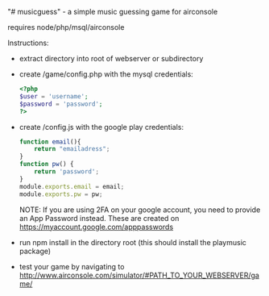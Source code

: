 "# musicguess" - a simple music guessing game for airconsole

requires node/php/msql/airconsole

Instructions:

- extract directory into root of webserver or subdirectory
- create /game/config.php with the mysql credentials:
	```PHP
	<?php
	$user = 'username';
	$password = 'password';
	?>
	```
- create /config.js with the google play credentials:
	```Javascript
	function email(){
		return "emailadress";
	}
	function pw() {
		return 'password';
	}
	module.exports.email = email;
	module.exports.pw = pw;
	```
	
	NOTE: If you are using 2FA on your google account, you need to provide an App
	Password instead. These are created on https://myaccount.google.com/apppasswords
	
- run npm install in the directory root (this should install the playmusic package)

- test your game by navigating to http://www.airconsole.com/simulator/#PATH_TO_YOUR_WEBSERVER/game/